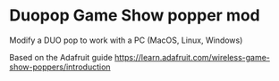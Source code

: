 # Duopop Game Show popper mod

Modify a DUO pop to work with a PC (MacOS, Linux, Windows)

Based on the Adafruit guide https://learn.adafruit.com/wireless-game-show-poppers/introduction